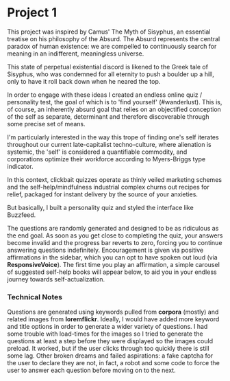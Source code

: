 # Project 1

This project was inspired by Camus' The Myth of Sisyphus, an essential treatise on his philosophy of the Absurd. The Absurd represents the central paradox of human existence: we are compelled to continuously search for meaning in an indifferent, meaningless universe.

This state of perpetual existential discord is likened to the Greek tale of Sisyphus, who was condemned for all eternity to push a boulder up a hill, only to have it roll back down when he neared the top. 

In order to engage with these ideas I created an endless online quiz / personality test, the goal of which is to 'find yourself' (#wanderlust).  This is, of course, an inherently absurd goal that relies on an objectified conception of the self as separate, determinant and therefore discoverable through some precise set of means.

I'm particularly interested in the way this trope of finding one's self iterates throughout our current late-capitalist techno-culture, where alienation is systemic, the 'self' is considered a quantifiable commodity, and corporations optimize their workforce according to Myers-Briggs type indicator.

In this context, clickbait quizzes operate as thinly veiled marketing schemes and the self-help/mindfulness industrial complex churns out recipes for relief, packaged for instant delivery by the source of your anxieties.

But basically, I built a personality quiz and styled the interface like Buzzfeed.

The questions are randomly generated and designed to be as ridiculous as the end goal. As soon as you get close to completing the quiz, your answers become invalid and the progress bar reverts to zero, forcing you to continue answering questions indefinitely.  Encouragement is given via positive affirmations in the sidebar, which you can opt to have spoken out loud (via **ResponsiveVoice**). The first time you play an affirmation, a simple carousel of suggested self-help books will appear below, to aid you in your endless journey towards self-actualization.

### Technical Notes

Questions are generated using keywords pulled from **corpora** (mostly) and related images from **loremflickr**. Ideally, I would have added more keyword and title options in order to generate a wider variety of questions. I had some trouble with load-times for the images so I tried to generate the questions at least a step before they were displayed so the images could preload. It worked, but if the user clicks through too quickly there is still some lag. Other broken dreams and failed aspirations: a fake captcha for the user to declare they are not, in fact, a robot and some code to force the user to answer each question before moving on to the next.
